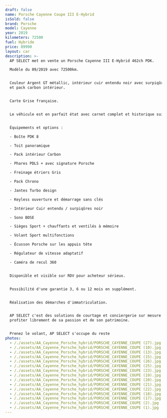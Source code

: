```yaml
---
draft: false
name: Porsche Cayenne Coupe III E-Hybrid
isSold: false
brand: Porsche
model: Cayenne
year: 2019
kilometers: 72500
fuel: Hybride
price: 89990
layout: car
description: >-
  AP SELECT met en vente un Porsche Cayenne III E-Hybrid 462ch PDK.

  Modèle du 09/2019 avec 72500km.


  Couleur Argent GT métallic, intérieur cuir entendu noir avec surpiqûres noir
  et pack carbon intérieur.


  Carte Grise française.


  Le véhicule est en parfait état avec carnet complet et historique suivi.


  Équipements et options :

  - Boîte PDK 8

  - Toit panoramique

  - Pack intérieur Carbon

  - Phares PDLS + avec signature Porsche

  - Freinage étriers Gris

  - Pack Chrono

  - Jantes Turbo design

  - Keyless ouverture et démarrage sans clés

  - Intérieur Cuir entendu / surpiqûres noir

  - Sono BOSE

  - Sièges Sport + chauffants et ventilés à mémoire

  - Volant Sport multifonctions

  - Écusson Porsche sur les appuis tête

  - Régulateur de vitesse adaptatif

  - Caméra de recul 360


  Disponible et visible sur RDV pour acheteur sérieux.


  Possibilité d'une garantie 3, 6 ou 12 mois en supplément.


  Réalisation des démarches d'immatriculation.


  AP SELECT c'est des solutions de courtage et conciergerie sur mesure pour
  profiter librement de sa passion et de son patrimoine.


  Prenez le volant, AP SELECT s'occupe du reste
photos:
  - /./assets/AA_Cayenne_Porsche_hybrid/PORSCHE_CAYENNE_COUPE (27).jpg
  - /./assets/AA_Cayenne_Porsche_hybrid/PORSCHE_CAYENNE_COUPE (10).jpg
  - /./assets/AA_Cayenne_Porsche_hybrid/PORSCHE_CAYENNE_COUPE (13).jpg
  - /./assets/AA_Cayenne_Porsche_hybrid/PORSCHE_CAYENNE_COUPE (15).jpg
  - /./assets/AA_Cayenne_Porsche_hybrid/PORSCHE_CAYENNE_COUPE (26).jpg
  - /./assets/AA_Cayenne_Porsche_hybrid/PORSCHE_CAYENNE_COUPE (25).jpg
  - /./assets/AA_Cayenne_Porsche_hybrid/PORSCHE_CAYENNE_COUPE (23).jpg
  - /./assets/AA_Cayenne_Porsche_hybrid/PORSCHE_CAYENNE_COUPE (19).jpg
  - /./assets/AA_Cayenne_Porsche_hybrid/PORSCHE_CAYENNE_COUPE (20).jpg
  - /./assets/AA_Cayenne_Porsche_hybrid/PORSCHE_CAYENNE_COUPE (21).jpg
  - /./assets/AA_Cayenne_Porsche_hybrid/PORSCHE_CAYENNE_COUPE (22).jpg
  - /./assets/AA_Cayenne_Porsche_hybrid/PORSCHE_CAYENNE_COUPE (18).jpg
  - /./assets/AA_Cayenne_Porsche_hybrid/PORSCHE_CAYENNE_COUPE (17).jpg
  - /./assets/AA_Cayenne_Porsche_hybrid/PORSCHE_CAYENNE_COUPE (2).jpg
  - /./assets/AA_Cayenne_Porsche_hybrid/PORSCHE_CAYENNE_COUPE (1).jpg
---
```




